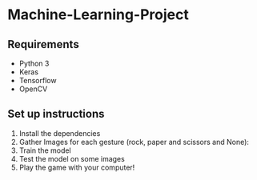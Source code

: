 # Machine-Learning-Project

## Requirements
- Python 3
- Keras
- Tensorflow
- OpenCV

## Set up instructions
1. Install the dependencies
2. Gather Images for each gesture (rock, paper and scissors and None):
3. Train the model
4. Test the model on some images
5. Play the game with your computer!
